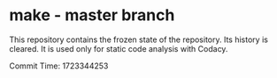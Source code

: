 # make - master branch

This repository contains the frozen state of the repository.
Its history is cleared. It is used only for static code
analysis with Codacy.

Commit Time: 1723344253
